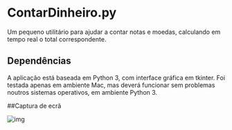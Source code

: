 # ContarDinheiro.py

Um pequeno utilitário para ajudar a contar notas e moedas, calculando em tempo real o total correspondente.

## Dependências

A aplicação está baseada em Python 3, com interface gráfica em tkinter. Foi testada apenas em ambiente Mac, mas deverá funcionar sem problemas noutros sistemas operativos, em ambiente Python 3.

##Captura de ecrã

![img](https://cloud.githubusercontent.com/assets/18650184/24195187/b04ff8ce-0ef0-11e7-8cec-9334a8cdd824.png)
